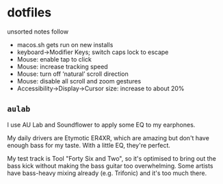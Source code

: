 # dotfiles

unsorted notes follow

* macos.sh gets run on new installs
* keyboard->Modifier Keys; switch caps lock to escape
* Mouse: enable tap to click
* Mouse: increase tracking speed
* Mouse: turn off ‘natural’ scroll direction
* Mouse: disable all scroll and zoom gestures
* Accessibility->Display->Cursor size: increase to about 20%


## `aulab`

I use AU Lab and Soundflower to apply some EQ to my earphones.

My daily drivers are Etymotic ER4XR, which are amazing but don't have enough bass for my taste. With a little EQ, they're perfect.

My test track is Tool "Forty Six and Two", so it's optimised to bring out the bass kick without making the bass guitar too overwhelming. Some artists have bass-heavy mixing already (e.g. Trifonic) and it's too much there.

